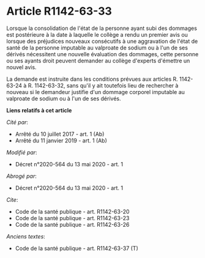 # Article R1142-63-33

Lorsque la consolidation de l'état de la personne ayant subi des dommages est postérieure à la date à laquelle le collège a
rendu un premier avis ou lorsque des préjudices nouveaux consécutifs à une aggravation de l'état de santé de la personne
imputable au valproate de sodium ou à l'un de ses dérivés nécessitent une nouvelle évaluation des dommages, cette personne ou
ses ayants droit peuvent demander au collège d'experts d'émettre un nouvel avis.

La demande est instruite dans les conditions prévues aux articles R. 1142-63-24 à R. 1142-63-32, sans qu'il y ait toutefois
lieu de rechercher à nouveau si le demandeur justifie d'un dommage corporel imputable au valproate de sodium ou à l'un de ses
dérivés.

**Liens relatifs à cet article**

_Cité par_:

  - Arrêté du 10 juillet 2017 - art. 1 (Ab)
  - Arrêté du 11 janvier 2019 - art. 1 (Ab)

_Modifié par_:

  - Décret n°2020-564 du 13 mai 2020 - art. 1

_Abrogé par_:

  - Décret n°2020-564 du 13 mai 2020 - art. 1

_Cite_:

  - Code de la santé publique - art. R1142-63-20
  - Code de la santé publique - art. R1142-63-23
  - Code de la santé publique - art. R1142-63-26

_Anciens textes_:

  - Code de la santé publique - art. R1142-63-37 (T)
